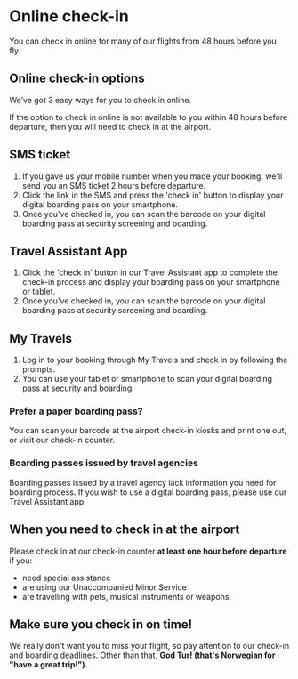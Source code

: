 # Online check-in

You can check in online for many of our flights from 48 hours before you fly.

## Online check-in options

We’ve got 3 easy ways for you to check in online.

If the option to check in online is not available to you within 48 hours before departure, then you will need to check in at the airport.

## SMS ticket

1. If you gave us your mobile number when you made your booking, we'll send you an SMS ticket 2 hours before departure.
1. Click the link in the SMS and press the 'check in' button to display your digital boarding pass on your smartphone.
1. Once you've checked in, you can scan the barcode on your digital boarding pass at security screening and boarding.

## Travel Assistant App

1. Click the 'check in' button in our Travel Assistant app to complete the check-in process and display your boarding pass on your smartphone or tablet.
1. Once you've checked in, you can scan the barcode on your digital boarding pass at security screening and boarding.

## My Travels

1. Log in to your booking through My Travels and check in by following the prompts.
1. You can use your tablet or smartphone to scan your digital boarding pass at security and boarding.

### Prefer a paper boarding pass?
You can scan your barcode at the airport check-in kiosks and print one out, or visit our check-in counter.

### Boarding passes issued by travel agencies
Boarding passes issued by a travel agency lack information you need for boarding process. If you wish to use a digital boarding pass, please use our Travel Assistant app.

## When you need to check in at the airport

Please check in at our check-in counter **at least one hour before departure** if you:

- need special assistance
- are using our Unaccompanied Minor Service
- are travelling with pets, musical instruments or weapons.

## Make sure you check in on time!
We really don't want you to miss your flight, so pay attention to our check-in and boarding deadlines. Other than that, **God Tur! (that's Norwegian for "have a great trip!").**